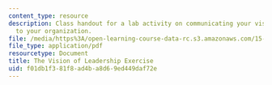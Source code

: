 ```yaml
---
content_type: resource
description: Class handout for a lab activity on communicating your vision of leadership
  to your organization.
file: /media/https%3A/open-learning-course-data-rc.s3.amazonaws.com/15-277-special-seminar-in-communications-leadership-and-personal-effectiveness-coaching-fall-2008/f01db1f381f8ad4ba8d69ed449daf72e_handout_9.pdf
file_type: application/pdf
resourcetype: Document
title: The Vision of Leadership Exercise
uid: f01db1f3-81f8-ad4b-a8d6-9ed449daf72e
---
```

